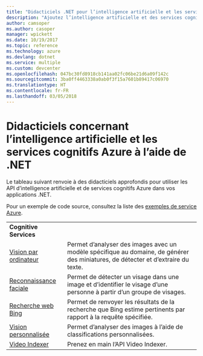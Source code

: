 ```yaml
---
title: "Didacticiels .NET pour l’intelligence artificielle et les services cognitifs dans Azure  | Microsoft Docs"
description: "Ajoutez l’intelligence artificielle et des services cognitifs dans vos applications .NET avec les services Microsoft Azure."
author: camsoper
ms.author: casoper
manager: wpickett
ms.date: 10/19/2017
ms.topic: reference
ms.technology: azure
ms.devlang: dotnet
ms.service: multiple
ms.custom: devcenter
ms.openlocfilehash: 047bc30fd8918cb141aa02fc06be21d6a09f142c
ms.sourcegitcommit: 3ba0ff4463338a0ab0f3f15a7601b89417c06970
ms.translationtype: HT
ms.contentlocale: fr-FR
ms.lasthandoff: 03/05/2018
---
```

# <a name="azure-ai-and-cognitive-service-tutorials-using-net"></a>Didacticiels concernant l’intelligence artificielle et les services cognitifs Azure à l’aide de .NET

Le tableau suivant renvoie à des didacticiels approfondis pour utiliser les API d’intelligence artificielle et de services cognitifs Azure dans vos applications .NET. 

Pour un exemple de code source, consultez la liste des [exemples de service Azure](https://azure.microsoft.com/resources/samples/?platform=dotnet).

| | |
|---|---|
| **Cognitive Services**| |
| [Vision par ordinateur][1] | Permet d’analyser des images avec un modèle spécifique au domaine, de générer des miniatures, de détecter et d’extraire du texte. | 
| [Reconnaissance faciale][2] | Permet de détecter un visage dans une image et d’identifier le visage d’une personne à partir d’un groupe de visages. | 
| [Recherche web Bing][3]| Permet de renvoyer les résultats de la recherche que Bing estime pertinents par rapport à la requête spécifiée. |
| [Vision personnalisée][4] | Permet d’analyser des images à l’aide de classifications personnalisées. |
| [Video Indexer][5] | Prenez en main l’API Video Indexer.|

[1]: /azure/cognitive-services/computer-vision/tutorials/csharptutorial
[2]: /azure/cognitive-services/face/tutorials/faceapiincsharptutorial
[3]: /azure/cognitive-services/bing-web-search/csharp-ranking-tutorial
[4]: /azure/cognitive-services/custom-vision-service/csharp-tutorial
[5]: /azure/cognitive-services/video-indexer/video-indexer-use-apis

